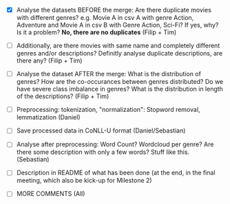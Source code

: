 -   [x] Analyse the datasets BEFORE the merge: Are there duplicate movies with different genres? e.g. Movie A in csv A with genre Action, Adventure and Movie A in csv B with Genre Action, Sci-Fi? If yes, why? Is it a problem? **No, there are no duplicates** (Filip + Tim)

-   [ ] Additionally, are there movies with same name and completely different genres and/or descriptions? Definitly analyse duplicate descriptions, are there any? (Filip + Tim)

-   [ ] Analyse the dataset AFTER the merge: What is the distribution of genres? How are the co-occurances between genres distributed? Do we have severe class imbalance in genres? What is the distribution in length of the descriptions? (Filip + Tim)

-   [ ] Preprocessing: tokenization, "normalization": Stopword removal, lemmatization (Daniel)

-   [ ] Save processed data in CoNLL-U format (Daniel/Sebastian)

-   [ ] Analyse after preprocessing: Word Count? Wordcloud per genre? Are there some description with only a few words? Stuff like this. (Sebastian)

-   [ ] Description in README of what has been done (at the end, in the final meeting, which also be kick-up for Milestone 2)

-   [ ] MORE COMMENTS (All)
